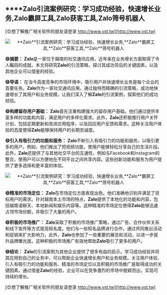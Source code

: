 ## ****Zalo**引流案例研究：学习成功经验，快速增长业务,**Zalo**霸屏工具,**Zalo**获客工具,**Zalo**筛号机器人**

[😍想了解推广相关软件的朋友请登录 http://www.vst.tw](http://www.vst.tw)

 <center><img src="https://vst.tw/MP4/tuiguang/png/4.png" alt="**Zalo**引流案例研究：学习成功经验，快速增长业务,**Zalo**霸屏工具,**Zalo**获客工具,**Zalo**筛号机器人"></center>

**😄摘要：**
**Zalo**是一家位于越南的社交通讯应用，近年来在业务增长方面取得了令人瞩目的成就。本文将研究**Zalo**的引流策略，探讨其成功背后的关键因素，以及其他企业可以借鉴的经验。

**😄导语：**
在当今高度竞争的市场环境中，吸引用户并快速增长业务是每个企业的首要任务。**Zalo**作为一家社交通讯应用，通过独特而精确的引流策略，成功地快速增长了其用户和业务规模。让我们深入了解**Zalo**的引流案例，探索他们的成功经验。

**😄构建留存用户基础：**
**Zalo**首先注重构建强大的留存用户基础。他们通过提供丰富多样的功能和内容，满足用户的多样化需求。此外，**Zalo**还积极推行用户关怀计划，包括定期更新和改进应用程序，以及回应用户反馈和需求。这种关注用户体验的态度使得**Zalo**能够保持用户的长期忠诚度。

**😄引入有吸引力的功能和服务：**
**Zalo**不断引入有吸引力的功能和服务，以吸引更多的用户。例如，他们推出了短视频功能，使用户能够轻松分享自己的生活片段。此外，**Zalo**还提供了与其他社交平台的互通性，例如与Facebook和Instagram的整合，使用户可以方便地在不同平台之间共享内容。这些创新功能和服务为用户提供了更多选择和更丰富的体验。

 <center><img src="https://vst.tw/MP4/tuiguang/png/7.png" alt="**Zalo**引流案例研究：学习成功经验，快速增长业务,**Zalo**霸屏工具,**Zalo**获客工具,**Zalo**筛号机器人"></center>

**😄精准的市场定位：**
**Zalo**在市场定位方面表现出色。他们准确地识别并满足了目标用户的需求。针对越南本土市场的特点，**Zalo**提供了本地化的功能和内容，包括越南语聊天、本地新闻和娱乐内容等。这种精准的市场定位使得**Zalo**能够迅速占领市场份额，并吸引了大量的用户。

**😄积极的市场推广：**
**Zalo**采取了积极的市场推广策略，通过广告、合作伙伴关系和线下宣传等方式提高知名度。他们与一些知名品牌进行合作，通过共同推出活动和促销来扩大影响力。此外，**Zalo**也参加了一些重要的展览和活动，以进一步提升品牌曝光度。这种积极的市场推广有效地帮助**Zalo**吸引了更多的用户。

**😄结论：**
**Zalo**的引流案例为其他企业提供了很多有益的启示。学习成功经验并将其应用到自己的业务中，可以帮助企业快速增长用户和业务规模。关注用户体验、引入有吸引力的功能和服务、精准的市场定位以及积极的市场推广是取得成功的关键因素。通过借鉴**Zalo**的经验，企业可以在竞争激烈的市场中脱颖而出，实现可持续的增长。

[😍想了解推广相关软件的朋友请登录 http://www.vst.tw](http://www.vst.tw)



